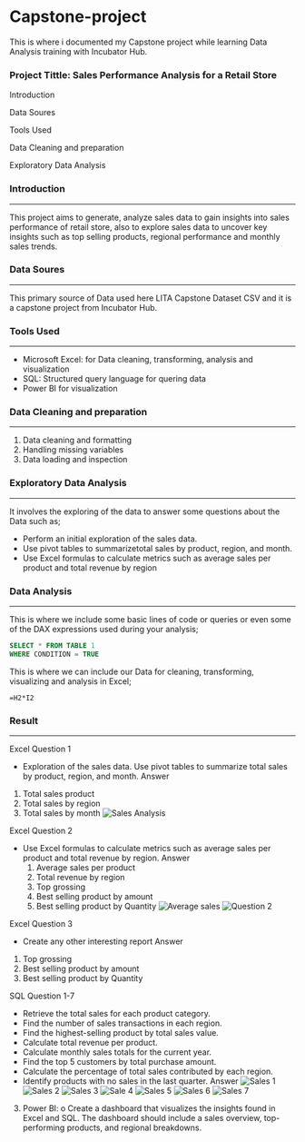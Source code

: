 # Capstone-project
This is where i documented my Capstone project while learning Data Analysis training with Incubator Hub.

### Project Tittle: Sales Performance Analysis for a Retail Store

Introduction

Data Soures

Tools Used

Data Cleaning and preparation 

Exploratory Data Analysis

### Introduction
---
This project aims to generate, analyze sales data to gain insights into sales performance of retail store, also to explore sales data to uncover key insights such as top selling products, regional performance and monthly sales trends.

### Data Soures
---
This primary source of Data used here LITA Capstone Dataset CSV and it is a capstone project from Incubator Hub.

### Tools Used
---
 - Microsoft Excel: for Data cleaning, transforming, analysis and visualization
 - SQL: Structured query language for quering data
 - Power BI for visualization

### Data Cleaning and preparation
---
 1. Data cleaning and formatting
 2. Handling missing variables
 3. Data loading and inspection

### Exploratory Data Analysis
---
It involves the exploring of the data to answer some questions about the Data such as;
   - Perform an initial exploration of the sales data.
   - Use pivot tables to summarizetotal sales by product, region, and month.
   - Use Excel formulas to calculate metrics such as average sales per product and total revenue by region
     
### Data Analysis
---
This is where we include some basic lines of code or queries or even some of the DAX expressions used during your analysis;

```SQL
SELECT * FROM TABLE 1
WHERE CONDITION = TRUE
```
This is where we can include our Data for cleaning, transforming, visualizing and analysis in Excel;

```Excel
=H2*I2
```
### Result 
---
Excel Question 1
 - Exploration of the sales data. Use pivot tables to summarize total sales by product, region, and month.
Answer
 1. Total sales product
 2. Total sales by region
 3. Total sales by month 
![Sales Analysis](https://github.com/user-attachments/assets/10a5148f-72c8-4094-9ed0-cd24edbc8b7a)

Excel Question  2
- Use Excel formulas to calculate metrics such as average sales per product and
total revenue by region.
Answer
   1. Average sales per product
   2. Total revenue by region
   3. Top grossing
   4. Best selling product by amount
   5. Best selling product by Quantity
![Average sales ](https://github.com/user-attachments/assets/d8287ab4-584f-4cbc-8f04-433774d0eda1)
![Question 2](https://github.com/user-attachments/assets/08017bfb-c4dd-405e-a03c-7bcc779a8097)

Excel Question 3
- Create any other interesting report
Answer
 1. Top grossing
 2. Best selling product by amount
 3. Best selling product by Quantity

SQL
Question 1-7
-  Retrieve the total sales for each product category.
-  Find the number of sales transactions in each region.
-  Find the highest-selling product by total sales value.
-  Calculate total revenue per product.
-  Calculate monthly sales totals for the current year.
-  Find the top 5 customers by total purchase amount.
-  Calculate the percentage of total sales contributed by each region.
-  Identify products with no sales in the last quarter.
 Answer
![Sales 1](https://github.com/user-attachments/assets/e3729550-b1a2-474c-9c23-cb3cf55dc406)
![Sales 2](https://github.com/user-attachments/assets/4f7221f2-b7ec-4d17-adcf-ab376c2ebc90)
![Sales 3](https://github.com/user-attachments/assets/12dd4453-5ab2-494d-8879-07a05c0928e6)
![Sale 4](https://github.com/user-attachments/assets/9de542a0-d18d-41a5-b827-00f2f148d5c3)
![Sales 5](https://github.com/user-attachments/assets/cb2f4268-96da-4970-b4a9-ee4772a79156)
![Sales 6](https://github.com/user-attachments/assets/5726c287-cd05-4650-9604-70aa414cbbf3)
![Sales 7](https://github.com/user-attachments/assets/76834028-ebfa-478f-bbb3-7c70934bca7b)

3. Power BI:
o Create a dashboard that visualizes the insights found in Excel and SQL. The
dashboard should include a sales overview, top-performing products, and
regional breakdowns.





